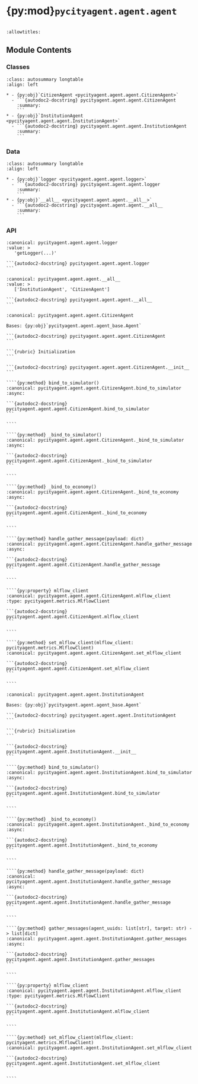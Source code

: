 # {py:mod}`pycityagent.agent.agent`

```{py:module} pycityagent.agent.agent
```

```{autodoc2-docstring} pycityagent.agent.agent
:allowtitles:
```

## Module Contents

### Classes

````{list-table}
:class: autosummary longtable
:align: left

* - {py:obj}`CitizenAgent <pycityagent.agent.agent.CitizenAgent>`
  - ```{autodoc2-docstring} pycityagent.agent.agent.CitizenAgent
    :summary:
    ```
* - {py:obj}`InstitutionAgent <pycityagent.agent.agent.InstitutionAgent>`
  - ```{autodoc2-docstring} pycityagent.agent.agent.InstitutionAgent
    :summary:
    ```
````

### Data

````{list-table}
:class: autosummary longtable
:align: left

* - {py:obj}`logger <pycityagent.agent.agent.logger>`
  - ```{autodoc2-docstring} pycityagent.agent.agent.logger
    :summary:
    ```
* - {py:obj}`__all__ <pycityagent.agent.agent.__all__>`
  - ```{autodoc2-docstring} pycityagent.agent.agent.__all__
    :summary:
    ```
````

### API

````{py:data} logger
:canonical: pycityagent.agent.agent.logger
:value: >
   'getLogger(...)'

```{autodoc2-docstring} pycityagent.agent.agent.logger
```

````

````{py:data} __all__
:canonical: pycityagent.agent.agent.__all__
:value: >
   ['InstitutionAgent', 'CitizenAgent']

```{autodoc2-docstring} pycityagent.agent.agent.__all__
```

````

`````{py:class} CitizenAgent(name: str, llm_client: typing.Optional[pycityagent.llm.LLM] = None, simulator: typing.Optional[pycityagent.environment.Simulator] = None, memory: typing.Optional[pycityagent.memory.Memory] = None, economy_client: typing.Optional[pycityagent.environment.EconomyClient] = None, messager: typing.Optional[pycityagent.message.Messager] = None, message_interceptor: typing.Optional[pycityagent.message.MessageInterceptor] = None, avro_file: typing.Optional[dict] = None)
:canonical: pycityagent.agent.agent.CitizenAgent

Bases: {py:obj}`pycityagent.agent.agent_base.Agent`

```{autodoc2-docstring} pycityagent.agent.agent.CitizenAgent
```

```{rubric} Initialization
```

```{autodoc2-docstring} pycityagent.agent.agent.CitizenAgent.__init__
```

````{py:method} bind_to_simulator()
:canonical: pycityagent.agent.agent.CitizenAgent.bind_to_simulator
:async:

```{autodoc2-docstring} pycityagent.agent.agent.CitizenAgent.bind_to_simulator
```

````

````{py:method} _bind_to_simulator()
:canonical: pycityagent.agent.agent.CitizenAgent._bind_to_simulator
:async:

```{autodoc2-docstring} pycityagent.agent.agent.CitizenAgent._bind_to_simulator
```

````

````{py:method} _bind_to_economy()
:canonical: pycityagent.agent.agent.CitizenAgent._bind_to_economy
:async:

```{autodoc2-docstring} pycityagent.agent.agent.CitizenAgent._bind_to_economy
```

````

````{py:method} handle_gather_message(payload: dict)
:canonical: pycityagent.agent.agent.CitizenAgent.handle_gather_message
:async:

```{autodoc2-docstring} pycityagent.agent.agent.CitizenAgent.handle_gather_message
```

````

````{py:property} mlflow_client
:canonical: pycityagent.agent.agent.CitizenAgent.mlflow_client
:type: pycityagent.metrics.MlflowClient

```{autodoc2-docstring} pycityagent.agent.agent.CitizenAgent.mlflow_client
```

````

````{py:method} set_mlflow_client(mlflow_client: pycityagent.metrics.MlflowClient)
:canonical: pycityagent.agent.agent.CitizenAgent.set_mlflow_client

```{autodoc2-docstring} pycityagent.agent.agent.CitizenAgent.set_mlflow_client
```

````

`````

`````{py:class} InstitutionAgent(name: str, llm_client: typing.Optional[pycityagent.llm.LLM] = None, simulator: typing.Optional[pycityagent.environment.Simulator] = None, memory: typing.Optional[pycityagent.memory.Memory] = None, economy_client: typing.Optional[pycityagent.environment.EconomyClient] = None, messager: typing.Optional[pycityagent.message.Messager] = None, message_interceptor: typing.Optional[pycityagent.message.MessageInterceptor] = None, avro_file: typing.Optional[dict] = None)
:canonical: pycityagent.agent.agent.InstitutionAgent

Bases: {py:obj}`pycityagent.agent.agent_base.Agent`

```{autodoc2-docstring} pycityagent.agent.agent.InstitutionAgent
```

```{rubric} Initialization
```

```{autodoc2-docstring} pycityagent.agent.agent.InstitutionAgent.__init__
```

````{py:method} bind_to_simulator()
:canonical: pycityagent.agent.agent.InstitutionAgent.bind_to_simulator
:async:

```{autodoc2-docstring} pycityagent.agent.agent.InstitutionAgent.bind_to_simulator
```

````

````{py:method} _bind_to_economy()
:canonical: pycityagent.agent.agent.InstitutionAgent._bind_to_economy
:async:

```{autodoc2-docstring} pycityagent.agent.agent.InstitutionAgent._bind_to_economy
```

````

````{py:method} handle_gather_message(payload: dict)
:canonical: pycityagent.agent.agent.InstitutionAgent.handle_gather_message
:async:

```{autodoc2-docstring} pycityagent.agent.agent.InstitutionAgent.handle_gather_message
```

````

````{py:method} gather_messages(agent_uuids: list[str], target: str) -> list[dict]
:canonical: pycityagent.agent.agent.InstitutionAgent.gather_messages
:async:

```{autodoc2-docstring} pycityagent.agent.agent.InstitutionAgent.gather_messages
```

````

````{py:property} mlflow_client
:canonical: pycityagent.agent.agent.InstitutionAgent.mlflow_client
:type: pycityagent.metrics.MlflowClient

```{autodoc2-docstring} pycityagent.agent.agent.InstitutionAgent.mlflow_client
```

````

````{py:method} set_mlflow_client(mlflow_client: pycityagent.metrics.MlflowClient)
:canonical: pycityagent.agent.agent.InstitutionAgent.set_mlflow_client

```{autodoc2-docstring} pycityagent.agent.agent.InstitutionAgent.set_mlflow_client
```

````

`````
